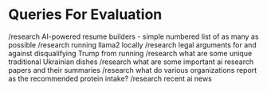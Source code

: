 # Queries For Evaluation

/research AI-powered resume builders - simple numbered list of as many as possible
/research running llama2 locally
/research legal arguments for and against disqualifying Trump from running
/research what are some unique traditional Ukrainian dishes
/research what are some important ai research papers and their summaries
/research what do various organizations report as the recommended protein intake?
/research recent ai news
